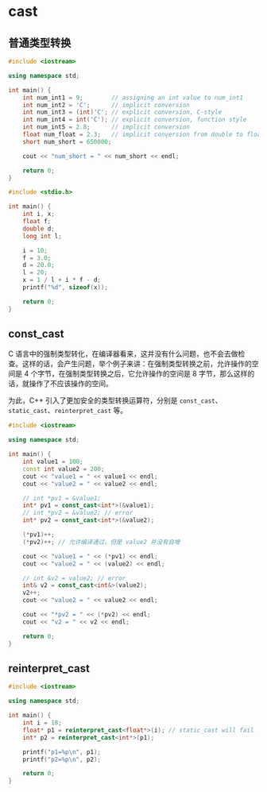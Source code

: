 # cast

## 普通类型转换

```cpp
#include <iostream>

using namespace std;

int main() {
    int num_int1 = 9;        // assigning an int value to num_int1
    int num_int2 = 'C';      // implicit conversion
    int num_int3 = (int)'C'; // explicit conversion, C-style
    int num_int4 = int('C'); // explicit conversion, function style
    int num_int5 = 2.8;      // implicit conversion
    float num_float = 2.3;   // implicit conversion from double to float, may loss precision
    short num_short = 650000;

    cout << "num_short = " << num_short << endl;

    return 0;
}
```

```cpp
#include <stdio.h>

int main() {
    int i, x;
    float f;
    double d;
    long int l;

    i = 10;
    f = 3.0;
    d = 20.0;
    l = 20;
    x = 1 / l + i * f - d;
    printf("%d", sizeof(x));

    return 0;
}
```

## const_cast

C 语言中的强制类型转化，在编译器看来，这并没有什么问题，也不会去做检查。这样的话，会产生问题，举个例子来讲：在强制类型转换之前，允许操作的空间是 4 个字节，在强制类型转换之后，它允许操作的空间是 8 字节，那么这样的话，就操作了不应该操作的空间。

为此，C++ 引入了更加安全的类型转换运算符，分别是 `const_cast`、`static_cast`、`reinterpret_cast` 等。

```cpp
#include <iostream>

using namespace std;

int main() {
    int value1 = 100;
    const int value2 = 200;
    cout << "value1 = " << value1 << endl;
    cout << "value2 = " << value2 << endl;

    // int *pv1 = &value1;
    int* pv1 = const_cast<int*>(&value1);
    // int *pv2 = &value2; // error
    int* pv2 = const_cast<int*>(&value2);

    (*pv1)++;
    (*pv2)++; // 允许编译通过，但是 value2 并没有自增

    cout << "value1 = " << (*pv1) << endl;
    cout << "value2 = " << (value2) << endl;

    // int &v2 = value2; // error
    int& v2 = const_cast<int&>(value2);
    v2++;
    cout << "value2 = " << value2 << endl;

    cout << "*pv2 = " << (*pv2) << endl;
    cout << "v2 = " << v2 << endl;

    return 0;
}
```

## reinterpret_cast

```cpp
#include <iostream>

using namespace std;

int main() {
    int i = 18;
    float* p1 = reinterpret_cast<float*>(i); // static_cast will fail
    int* p2 = reinterpret_cast<int*>(p1);

    printf("p1=%p\n", p1);
    printf("p2=%p\n", p2);

    return 0;
}
```
